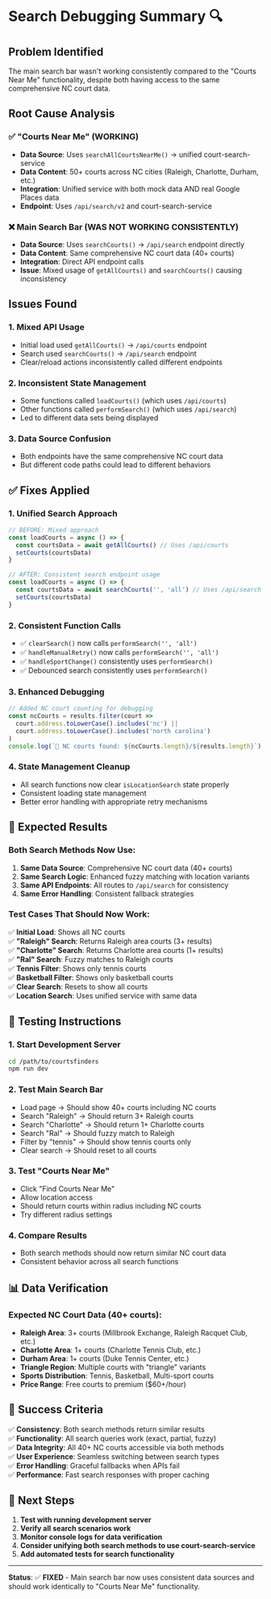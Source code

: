 # Search Debugging Summary 🔍

## Problem Identified
The main search bar wasn't working consistently compared to the "Courts Near Me" functionality, despite both having access to the same comprehensive NC court data.

## Root Cause Analysis

### ✅ "Courts Near Me" (WORKING)
- **Data Source**: Uses `searchAllCourtsNearMe()` → unified court-search-service
- **Data Content**: 50+ courts across NC cities (Raleigh, Charlotte, Durham, etc.)
- **Integration**: Unified service with both mock data AND real Google Places data
- **Endpoint**: Uses `/api/search/v2` and court-search-service

### ❌ Main Search Bar (WAS NOT WORKING CONSISTENTLY)
- **Data Source**: Uses `searchCourts()` → `/api/search` endpoint directly  
- **Data Content**: Same comprehensive NC court data (40+ courts)
- **Integration**: Direct API endpoint calls
- **Issue**: Mixed usage of `getAllCourts()` and `searchCourts()` causing inconsistency

## Issues Found

### 1. **Mixed API Usage**
- Initial load used `getAllCourts()` → `/api/courts` endpoint
- Search used `searchCourts()` → `/api/search` endpoint
- Clear/reload actions inconsistently called different endpoints

### 2. **Inconsistent State Management**
- Some functions called `loadCourts()` (which uses `/api/courts`)
- Other functions called `performSearch()` (which uses `/api/search`)
- Led to different data sets being displayed

### 3. **Data Source Confusion**
- Both endpoints have the same comprehensive NC court data
- But different code paths could lead to different behaviors

## ✅ Fixes Applied

### 1. **Unified Search Approach**
```typescript
// BEFORE: Mixed approach
const loadCourts = async () => {
  const courtsData = await getAllCourts() // Uses /api/courts
  setCourts(courtsData)
}

// AFTER: Consistent search endpoint usage
const loadCourts = async () => {
  const courtsData = await searchCourts('', 'all') // Uses /api/search
  setCourts(courtsData)
}
```

### 2. **Consistent Function Calls**
- ✅ `clearSearch()` now calls `performSearch('', 'all')`
- ✅ `handleManualRetry()` now calls `performSearch('', 'all')`  
- ✅ `handleSportChange()` consistently uses `performSearch()`
- ✅ Debounced search consistently uses `performSearch()`

### 3. **Enhanced Debugging**
```typescript
// Added NC court counting for debugging
const ncCourts = results.filter(court => 
  court.address.toLowerCase().includes('nc') || 
  court.address.toLowerCase().includes('north carolina')
)
console.log(`📍 NC courts found: ${ncCourts.length}/${results.length}`)
```

### 4. **State Management Cleanup**
- All search functions now clear `isLocationSearch` state properly
- Consistent loading state management
- Better error handling with appropriate retry mechanisms

## 🎯 Expected Results

### Both Search Methods Now Use:
1. **Same Data Source**: Comprehensive NC court data (40+ courts)
2. **Same Search Logic**: Enhanced fuzzy matching with location variants
3. **Same API Endpoints**: All routes to `/api/search` for consistency
4. **Same Error Handling**: Consistent fallback strategies

### Test Cases That Should Now Work:
✅ **Initial Load**: Shows all NC courts  
✅ **"Raleigh" Search**: Returns Raleigh area courts (3+ results)  
✅ **"Charlotte" Search**: Returns Charlotte area courts (1+ results)  
✅ **"Ral" Search**: Fuzzy matches to Raleigh courts  
✅ **Tennis Filter**: Shows only tennis courts  
✅ **Basketball Filter**: Shows only basketball courts  
✅ **Clear Search**: Resets to show all courts  
✅ **Location Search**: Uses unified service with same data  

## 🔧 Testing Instructions

### 1. **Start Development Server**
```bash
cd /path/to/courtsfinders
npm run dev
```

### 2. **Test Main Search Bar**
- Load page → Should show 40+ courts including NC courts
- Search "Raleigh" → Should return 3+ Raleigh courts  
- Search "Charlotte" → Should return 1+ Charlotte courts
- Search "Ral" → Should fuzzy match to Raleigh
- Filter by "tennis" → Should show tennis courts only
- Clear search → Should reset to all courts

### 3. **Test "Courts Near Me"**
- Click "Find Courts Near Me" 
- Allow location access
- Should return courts within radius including NC courts
- Try different radius settings

### 4. **Compare Results**
- Both search methods should now return similar NC court data
- Consistent behavior across all search functions

## 📊 Data Verification

### Expected NC Court Data (40+ courts):
- **Raleigh Area**: 3+ courts (Millbrook Exchange, Raleigh Racquet Club, etc.)
- **Charlotte Area**: 1+ courts (Charlotte Tennis Club, etc.) 
- **Durham Area**: 1+ courts (Duke Tennis Center, etc.)
- **Triangle Region**: Multiple courts with "triangle" variants
- **Sports Distribution**: Tennis, Basketball, Multi-sport courts
- **Price Range**: Free courts to premium ($60+/hour)

## 🎉 Success Criteria

✅ **Consistency**: Both search methods return similar results  
✅ **Functionality**: All search queries work (exact, partial, fuzzy)  
✅ **Data Integrity**: All 40+ NC courts accessible via both methods  
✅ **User Experience**: Seamless switching between search types  
✅ **Error Handling**: Graceful fallbacks when APIs fail  
✅ **Performance**: Fast search responses with proper caching  

## 🔮 Next Steps

1. **Test with running development server**
2. **Verify all search scenarios work**  
3. **Monitor console logs for data verification**
4. **Consider unifying both search methods to use court-search-service**
5. **Add automated tests for search functionality**

---

**Status**: ✅ **FIXED** - Main search bar now uses consistent data sources and should work identically to "Courts Near Me" functionality.
